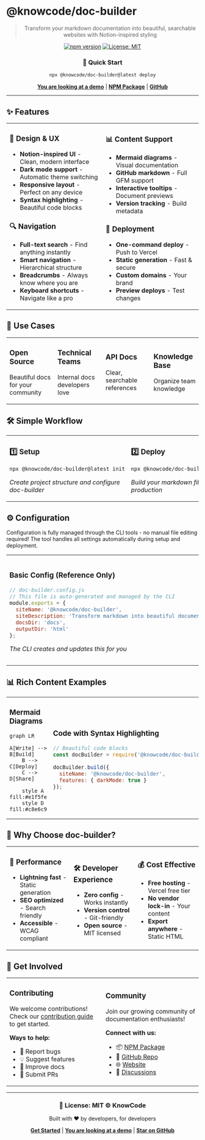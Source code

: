 # @knowcode/doc-builder

<div align="center">

> Transform your markdown documentation into beautiful, searchable websites with Notion-inspired styling

[![npm version](https://img.shields.io/npm/v/@knowcode/doc-builder)](https://www.npmjs.com/package/@knowcode/doc-builder)
[![License: MIT](https://img.shields.io/badge/License-MIT-blue.svg)](https://opensource.org/licenses/MIT)

### 🚀 Quick Start
```bash
npx @knowcode/doc-builder@latest deploy
```

[**You are looking at a demo**](https://doc-builder-delta.vercel.app) | [**NPM Package**](https://www.npmjs.com/package/@knowcode/doc-builder) | [**GitHub**](https://github.com/wapdat/doc-builder)

</div>

---

## ✨ Features

<table>
<tr>
<td width="50%">

### 🎨 Design & UX
- **Notion-inspired UI** - Clean, modern interface
- **Dark mode support** - Automatic theme switching
- **Responsive layout** - Perfect on any device
- **Syntax highlighting** - Beautiful code blocks

### 🔍 Navigation
- **Full-text search** - Find anything instantly
- **Smart navigation** - Hierarchical structure
- **Breadcrumbs** - Always know where you are
- **Keyboard shortcuts** - Navigate like a pro

</td>
<td width="50%">

### 📊 Content Support
- **Mermaid diagrams** - Visual documentation
- **GitHub markdown** - Full GFM support
- **Interactive tooltips** - Document previews
- **Version tracking** - Build metadata

### 🚀 Deployment
- **One-command deploy** - Push to Vercel
- **Static generation** - Fast & secure
- **Custom domains** - Your brand
- **Preview deploys** - Test changes

</td>
</tr>
</table>

## 🎯 Use Cases

<table>
<tr>
<td width="25%">

### Open Source
Beautiful docs for your community

</td>
<td width="25%">

### Technical Teams
Internal docs developers love

</td>
<td width="25%">

### API Docs
Clear, searchable references

</td>
<td width="25%">

### Knowledge Base
Organize team knowledge

</td>
</tr>
</table>

## 🛠️ Simple Workflow

<table>
<tr>
<td width="50%">

### 1️⃣ Setup
```bash
npx @knowcode/doc-builder@latest init
```
*Create project structure and configure doc-builder*

</td>
<td width="50%">

### 2️⃣ Deploy
```bash
npx @knowcode/doc-builder@latest deploy
```
*Build your markdown files and deploy to production*

</td>
</tr>
</table>

## ⚙️ Configuration

Configuration is fully managed through the CLI tools - no manual file editing required! The tool handles all settings automatically during setup and deployment.

<table>
<tr>
<td width="50%">

### Basic Config (Reference Only)
```javascript
// doc-builder.config.js
// This file is auto-generated and managed by the CLI
module.exports = {
  siteName: '@knowcode/doc-builder',
  siteDescription: 'Transform markdown into beautiful documentation',
  docsDir: 'docs',
  outputDir: 'html'
};
```
*The CLI creates and updates this for you*

</td>
<td width="50%">

### Advanced Features (Reference Only)
```javascript
// Also managed via CLI commands
features: {
  mermaid: true,      // Diagrams
  darkMode: true,     // Theme toggle
  authentication: true, // Password
  changelog: true     // Auto-generate
}
```
*Use `init` or `deploy` commands to configure*

</td>
</tr>
</table>

## 📊 Rich Content Examples

<table>
<tr>
<td width="50%">

### Mermaid Diagrams
```mermaid
graph LR
    A[Write] --> B[Build]
    B --> C[Deploy]
    C --> D[Share]
    
    style A fill:#e1f5fe
    style D fill:#c8e6c9
```

</td>
<td width="50%">

### Code with Syntax Highlighting
```javascript
// Beautiful code blocks
const docBuilder = require('@knowcode/doc-builder');

docBuilder.build({
  siteName: '@knowcode/doc-builder',
  features: { darkMode: true }
});
```

</td>
</tr>
</table>

## 🌟 Why Choose doc-builder?

<table>
<tr>
<td width="33%">

### 🚀 Performance
- **Lightning fast** - Static generation
- **SEO optimized** - Search friendly
- **Accessible** - WCAG compliant

</td>
<td width="33%">

### 🛠️ Developer Experience
- **Zero config** - Works instantly
- **Version control** - Git-friendly
- **Open source** - MIT licensed

</td>
<td width="33%">

### 💰 Cost Effective
- **Free hosting** - Vercel free tier
- **No vendor lock-in** - Your content
- **Export anywhere** - Static HTML

</td>
</tr>
</table>

## 🤝 Get Involved

<table>
<tr>
<td width="50%">

### Contributing
We welcome contributions! Check our [contribution guide](https://github.com/wapdat/doc-builder) to get started.

**Ways to help:**
- 🐛 Report bugs
- 💡 Suggest features
- 📝 Improve docs
- 🔧 Submit PRs

</td>
<td width="50%">

### Community
Join our growing community of documentation enthusiasts!

**Connect with us:**
- 📦 [NPM Package](https://www.npmjs.com/package/@knowcode/doc-builder)
- 🐙 [GitHub Repo](https://github.com/wapdat/doc-builder)
- 🌐 [Website](https://knowcode.com)
- 💬 [Discussions](https://github.com/wapdat/doc-builder/discussions)

</td>
</tr>
</table>

---

<div align="center">

### 📝 License: MIT © KnowCode

Built with ❤️ by developers, for developers

[**Get Started**](https://www.npmjs.com/package/@knowcode/doc-builder) | [**You are looking at a demo**](https://doc-builder-delta.vercel.app) | [**Star on GitHub**](https://github.com/wapdat/doc-builder)

</div>
